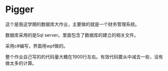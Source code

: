 Pigger
======
这个是我这学期的数据库大作业，主要做的就是一个财务管理系统。

数据库采用的是Sql server。里面包含了数据库的建立的相关文件。

采用c#编写，界面用wpf做的。

整个作业自己写的的代码量大概在1900行左右。有效代码要从中减去一些，没有做太多的计算。
